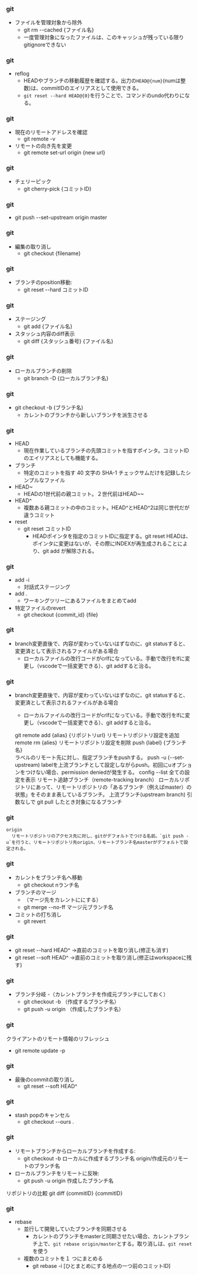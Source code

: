 ### git
- ファイルを管理対象から除外
  - git rm --cached {ファイル名}
  - 一度管理対象になったファイルは、このキャッシュが残っている限りgitignoreできない

### git
- reflog
  - HEADやブランチの移動履歴を確認する。出力の`HEAD@{num}`(numは整数)は、commitIDのエイリアスとして使用できる。
  - `git reset --hard HEAD@{0}`を行うことで、コマンドのundo代わりになる。
  
### git
- 現在のリモートアドレスを確認
  - git remote -v
- リモートの向き先を変更
  - git remote set-url origin {new url}

### git
- チェリーピック
  - git cherry-pick {コミットID}

### git
- git push --set-upstream origin master

### git
- 編集の取り消し
  - git checkout {filename}

### git
- ブランチのposition移動:
  - git reset --hard コミットID

### git
- ステージング
  - git add {ファイル名}
- スタッシュ内容のdiff表示
  - git diff {スタッシュ番号} {ファイル名}

### git
- ローカルブランチの削除
  - git branch -D {ローカルブランチ名}

### git
- git checkout -b (ブランチ名)
  - カレントのブランチから新しいブランチを派生させる

### git
- HEAD
  - 現在作業しているブランチの先頭コミットを指すポインタ。コミットIDのエイリアスとしても機能する。
- ブランチ
  - 特定のコミットを指す 40 文字の SHA-1 チェックサムだけを記録したシンプルなファイル
- HEAD~
  - HEADの1世代前の親コミット。２世代前はHEAD~~
- HEAD^
  - 複数ある親コミットの中のコミット。HEAD^とHEAD^2は同じ世代だが違うコミット
- reset
  - git reset コミットID
    - HEADポインタを指定のコミットIDに指定する。git reset HEADは、ポインタに変更はないが、その際にINDEXが再生成されることにより、git add が解除される。

### git
- add -i
  - 対話式ステージング
- add .
  - ワーキングツリーにあるファイルをまとめてadd
- 特定ファイルのrevert
  - git checkout {commit_id} {file}

### git
- branch変更直後で、内容が変わっていないはずなのに、git statusすると、変更済として表示されるファイルがある場合
  - ローカルファイルの改行コードがcrlfになっている。手動で改行をlfに変更し（vscodeで一括変更できる）、git addすると治る。

### git
- branch変更直後で、内容が変わっていないはずなのに、git statusすると、変更済として表示されるファイルがある場合
  - ローカルファイルの改行コードがcrlfになっている。手動で改行をlfに変更し（vscodeで一括変更できる）、git addすると治る。

  git
    remote add {alias} {リポジトリurl}
      リモートリポジトリ設定を追加
    remote rm {alies} 
      リモートリポジトリ設定を削除
    push {label} {ブランチ名}  
      ラベルのリモート先に対し、指定ブランチをpushする。
    push -u (--set-upstream) 
      labelを上流ブランチとして設定しながらpush。初回にuオプションをつけない場合、permission deniedが発生する。
    config --list
      全ての設定を表示
    リモート追跡ブランチ（remote-tracking branch）
      ローカルリポジトリにあって、リモートリポジトリの「あるブランチ（例えばmaster）の状態」をそのまま表しているブランチ。
    上流ブランチ(upstream branch)
      引数なしで git pull したとき対象になるブランチ


### git
    origin
      リモートリポジトリのアクセス先に対し、gitがデフォルトでつける名前。`git push -u`を行うと、リモートリポジトリ先origin、リモートブランチ名masterがデフォルトで設定される。


  ### git
  - カレントをブランチ名へ移動
    - git checkout nランチ名
  - ブランチのマージ
    - （マージ先をカレントににする）
    - git merge --no-ff マージ元ブランチ名
  - コミットの打ち消し
    - git revert <commit>

  ### git
  - git reset --hard HEAD^  →直前のコミットを取り消し(修正も消す)
  - git reset --soft HEAD^  →直前のコミットを取り消し(修正はworkspaceに残す)

  ### git
  - ブランチ分岐
    -（カレントブランチを作成元ブランチにしておく）
    - git checkout -b （作成するブランチ名）
    - git push -u origin （作成したブランチ名）

  ### git 
  クライアントのリモート情報のリフレッシュ
  - git remote update -p

  ### git 
- 最後のcommitの取り消し
  - git reset --soft HEAD^

### git
- stash popのキャンセル
  - git checkout --ours .

### git
- リモートブランチからローカルブランチを作成する:
  - git checkout -b ローカルに作成するブランチ名 origin/作成元のリモートのブランチ名
- ローカルブランチをリモートに反映:
  - git push -u origin 作成したブランチ名


リポジトリの比較
git diff {commitID} {commitID}

### git 
- rebase
  - 並行して開発していたブランチを同期させる
    - カレントのブランチをmasterと同期させたい場合、カレントブランチ上で、`git rebase origin/master`とする。取り消しは、`git reset`を使う
  - 複数のコミットを１ つにまとめる
    - git rebase -i [ひとまとめにする地点の一つ前のコミットID]









